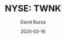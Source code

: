---
type: "report"
paper: "TWNK_David_Buzza.pdf"
author: "David Buzza"
company: "Hostess Brands, Inc."
date: "2020-02-16"
summary: "Hostess Brands, Inc. (“the company” or “Hostess”) produces, markets and distributes Sweet Baked Goods (SBG) throughout North America. The company is well known for its beloved products which date back to the early 1900s. "
title: "NYSE: TWNK"
---